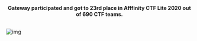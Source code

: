 <center>
<b>Gateway participated and got to 23rd place in Afffinity CTF Lite 2020 out of 690 CTF teams.</b>
<br>
<br>
</center>

![img](https://i.imgur.com/CR9Pxhu.png)

